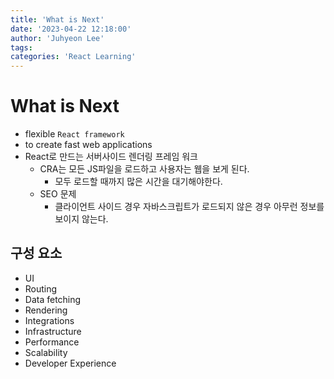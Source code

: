 ```yaml
---
title: 'What is Next'
date: '2023-04-22 12:18:00'
author: 'Juhyeon Lee'
tags: 
categories: 'React Learning'
---
```


# What is Next

- flexible `React framework`
- to create fast web applications
- React로 만드는 서버사이드 렌더링 프레임 워크
	- CRA는 모든 JS파일을 로드하고 사용자는 웹을 보게 된다.
		- 모두 로드할 때까지 많은 시간을 대기해야한다.
	- SEO 문제
		- 클라이언트 사이드 경우 자바스크립트가 로드되지 않은 경우 아무런 정보를 보이지 않는다.

## 구성 요소

- UI
- Routing
- Data fetching
- Rendering
- Integrations
- Infrastructure
- Performance
- Scalability
- Developer Experience
